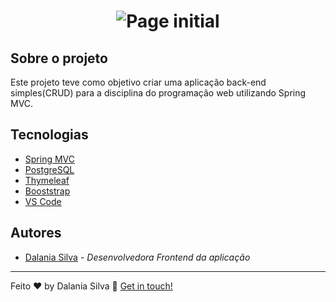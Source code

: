 <h1 align="center">
    <img alt="Page initial" src="https://res.cloudinary.com/dwufco8zm/image/upload/v1625623695/home_hftgyb.png" />
    <br>
    
</h1>

## Sobre o projeto

Este projeto teve como objetivo criar uma aplicação back-end simples(CRUD) para a disciplina do programação web utilizando Spring MVC.

## Tecnologias


* [Spring MVC](https://spring.io/guides/gs/serving-web-content/)
* [PostgreSQL](https://www.jetbrains.com/datagrip/features/?source=google&medium=cpc&campaign=15034928143&gclid=Cj0KCQiA95aRBhCsARIsAC2xvfw6h4l_IdvYIBd1VzUGSMHb2X83Zr75yi8vs9CcY9TmMZEWHJzlRtwaAkezEALw_wcB) 
* [Thymeleaf](https://www.thymeleaf.org//) 
* [Booststrap](https://getbootstrap.com/docs/4.0/getting-started/introduction/) 
* [VS Code](https://code.visualstudio.com/) 




##  Autores
* [Dalania Silva](https://github.com/linkParaPerfil) - *Desenvolvedora Frontend da aplicação*  


---

Feito ♥ by Dalania Silva :wave: [Get in touch!](https://www.linkedin.com/in/dalania-silva-851107175/)
